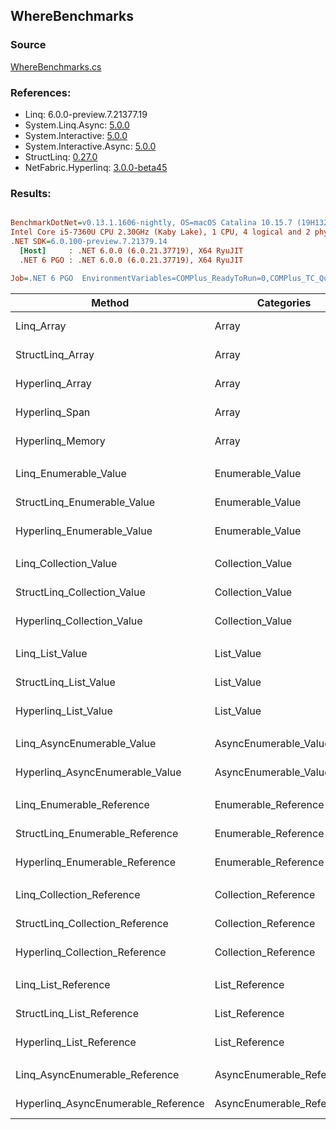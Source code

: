 ﻿## WhereBenchmarks

### Source
[WhereBenchmarks.cs](../NetFabric.Hyperlinq.Benchmarks/Benchmarks/WhereBenchmarks.cs)

### References:
- Linq: 6.0.0-preview.7.21377.19
- System.Linq.Async: [5.0.0](https://www.nuget.org/packages/System.Linq.Async/5.0.0)
- System.Interactive: [5.0.0](https://www.nuget.org/packages/System.Interactive/5.0.0)
- System.Interactive.Async: [5.0.0](https://www.nuget.org/packages/System.Interactive.Async/5.0.0)
- StructLinq: [0.27.0](https://www.nuget.org/packages/StructLinq/0.27.0)
- NetFabric.Hyperlinq: [3.0.0-beta45](https://www.nuget.org/packages/NetFabric.Hyperlinq/3.0.0-beta45)

### Results:
``` ini

BenchmarkDotNet=v0.13.1.1606-nightly, OS=macOS Catalina 10.15.7 (19H1323) [Darwin 19.6.0]
Intel Core i5-7360U CPU 2.30GHz (Kaby Lake), 1 CPU, 4 logical and 2 physical cores
.NET SDK=6.0.100-preview.7.21379.14
  [Host]     : .NET 6.0.0 (6.0.21.37719), X64 RyuJIT
  .NET 6 PGO : .NET 6.0.0 (6.0.21.37719), X64 RyuJIT

Job=.NET 6 PGO  EnvironmentVariables=COMPlus_ReadyToRun=0,COMPlus_TC_QuickJitForLoops=1,COMPlus_TieredPGO=1  Runtime=.NET 6.0  

```
|                              Method |                Categories | Count |       Mean |    Error |    StdDev |     Median |        Ratio | RatioSD |  Gen 0 | Allocated |
|------------------------------------ |-------------------------- |------ |-----------:|---------:|----------:|-----------:|-------------:|--------:|-------:|----------:|
|                          Linq_Array |                     Array |   100 |   528.6 ns | 47.16 ns | 139.06 ns |   442.5 ns |     baseline |         | 0.0229 |      48 B |
|                    StructLinq_Array |                     Array |   100 |   352.1 ns |  6.21 ns |   7.85 ns |   353.0 ns | 1.50x faster |   0.45x |      - |         - |
|                     Hyperlinq_Array |                     Array |   100 |   342.8 ns |  4.60 ns |   4.30 ns |   341.9 ns | 1.69x faster |   0.51x |      - |         - |
|                      Hyperlinq_Span |                     Array |   100 |   341.2 ns |  4.70 ns |   4.40 ns |   341.4 ns | 1.70x faster |   0.52x |      - |         - |
|                    Hyperlinq_Memory |                     Array |   100 |   389.4 ns |  2.50 ns |   2.21 ns |   389.3 ns | 1.45x faster |   0.44x |      - |         - |
|                                     |                           |       |            |          |           |            |              |         |        |           |
|               Linq_Enumerable_Value |          Enumerable_Value |   100 |   700.4 ns | 60.47 ns | 177.33 ns |   589.6 ns |     baseline |         | 0.0420 |      88 B |
|         StructLinq_Enumerable_Value |          Enumerable_Value |   100 |   484.1 ns |  6.15 ns |   5.14 ns |   482.3 ns | 1.21x faster |   0.13x | 0.0153 |      32 B |
|          Hyperlinq_Enumerable_Value |          Enumerable_Value |   100 |   331.4 ns |  4.30 ns |   4.02 ns |   332.4 ns | 1.77x faster |   0.21x |      - |         - |
|                                     |                           |       |            |          |           |            |              |         |        |           |
|               Linq_Collection_Value |          Collection_Value |   100 |   641.3 ns | 29.34 ns |  79.82 ns |   617.6 ns |     baseline |         | 0.0420 |      88 B |
|         StructLinq_Collection_Value |          Collection_Value |   100 |   482.8 ns |  3.83 ns |   3.59 ns |   482.9 ns | 1.48x faster |   0.14x | 0.0153 |      32 B |
|          Hyperlinq_Collection_Value |          Collection_Value |   100 |   369.8 ns |  6.14 ns |   5.74 ns |   366.9 ns | 1.93x faster |   0.17x |      - |         - |
|                                     |                           |       |            |          |           |            |              |         |        |           |
|                     Linq_List_Value |                List_Value |   100 |   506.5 ns |  6.73 ns |   6.30 ns |   505.0 ns |     baseline |         | 0.0420 |      88 B |
|               StructLinq_List_Value |                List_Value |   100 |   341.2 ns |  2.57 ns |   2.41 ns |   340.5 ns | 1.48x faster |   0.02x |      - |         - |
|                Hyperlinq_List_Value |                List_Value |   100 |   406.5 ns |  3.99 ns |   3.33 ns |   405.9 ns | 1.25x faster |   0.02x | 0.0153 |      32 B |
|                                     |                           |       |            |          |           |            |              |         |        |           |
|          Linq_AsyncEnumerable_Value |     AsyncEnumerable_Value |   100 | 5,012.0 ns | 45.64 ns |  40.45 ns | 5,007.0 ns |     baseline |         | 0.0458 |      96 B |
|     Hyperlinq_AsyncEnumerable_Value |     AsyncEnumerable_Value |   100 | 4,672.8 ns | 28.87 ns |  25.59 ns | 4,663.9 ns | 1.07x faster |   0.01x |      - |         - |
|                                     |                           |       |            |          |           |            |              |         |        |           |
|           Linq_Enumerable_Reference |      Enumerable_Reference |   100 |   525.5 ns | 14.55 ns |  42.21 ns |   502.9 ns |     baseline |         | 0.0420 |      88 B |
|     StructLinq_Enumerable_Reference |      Enumerable_Reference |   100 |   475.2 ns |  8.83 ns |   7.83 ns |   472.5 ns | 1.23x faster |   0.07x | 0.0153 |      32 B |
|      Hyperlinq_Enumerable_Reference |      Enumerable_Reference |   100 |   423.4 ns |  8.31 ns |  11.92 ns |   425.0 ns | 1.38x faster |   0.08x | 0.0153 |      32 B |
|                                     |                           |       |            |          |           |            |              |         |        |           |
|           Linq_Collection_Reference |      Collection_Reference |   100 |   506.3 ns |  6.18 ns |   5.16 ns |   507.1 ns |     baseline |         | 0.0420 |      88 B |
|     StructLinq_Collection_Reference |      Collection_Reference |   100 |   481.6 ns |  3.45 ns |   3.06 ns |   481.7 ns | 1.05x faster |   0.01x | 0.0153 |      32 B |
|      Hyperlinq_Collection_Reference |      Collection_Reference |   100 |   403.2 ns |  2.46 ns |   1.92 ns |   403.6 ns | 1.25x faster |   0.01x | 0.0153 |      32 B |
|                                     |                           |       |            |          |           |            |              |         |        |           |
|                 Linq_List_Reference |            List_Reference |   100 |   509.9 ns |  7.13 ns |   6.67 ns |   506.9 ns |     baseline |         | 0.0420 |      88 B |
|           StructLinq_List_Reference |            List_Reference |   100 |   486.1 ns |  4.01 ns |   3.75 ns |   485.3 ns | 1.05x faster |   0.02x | 0.0153 |      32 B |
|            Hyperlinq_List_Reference |            List_Reference |   100 |   405.0 ns |  1.29 ns |   1.14 ns |   404.9 ns | 1.26x faster |   0.02x | 0.0153 |      32 B |
|                                     |                           |       |            |          |           |            |              |         |        |           |
|      Linq_AsyncEnumerable_Reference | AsyncEnumerable_Reference |   100 | 5,000.2 ns | 37.85 ns |  35.41 ns | 4,984.2 ns |     baseline |         | 0.0458 |      96 B |
| Hyperlinq_AsyncEnumerable_Reference | AsyncEnumerable_Reference |   100 | 4,690.6 ns | 53.19 ns |  47.15 ns | 4,666.9 ns | 1.07x faster |   0.01x | 0.0153 |      32 B |
